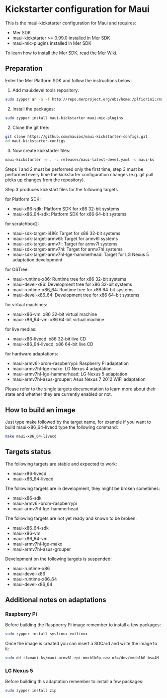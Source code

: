 Kickstarter configuration for Maui
==================================

This is the maui-kickstarter configuration for Maui and requires:

* Mer SDK
* maui-kickstarter >= 0.99.0 installed in Mer SDK
* maui-mic-plugins installed in Mer SDK

To learn how to install the Mer SDK, read the [Mer Wiki](https://wiki.merproject.org/wiki/Platform_SDK).

## Preparation

Enter the Mer Platform SDK and follow the instructions below:

1) Add maui:devel:tools repository:

```sh
sudo zypper ar -G -f http://repo.merproject.org/obs/home:/plfiorini:/maui:/devel:/tools/latest_i486/ maui-tools
```

2) Install the packages:

```sh
sudo zypper install maui-kickstarter maui-mic-plugins
```

2) Clone the git tree:

```sh
git clone https://github.com/mauios/maui-kickstarter-configs.git
cd maui-kickstarter-configs
```

3) Now create kickstarter files:

```sh
maui-kickstarter -e . -c releases/maui-latest-devel.yaml -o maui-ks
```

Steps 1 and 2 must be performed only the first time, step 3 must be performed every time
the kickstarter configuration changes (e.g. git pull picks up changes from the repository).

Step 3 produces kickstart files for the following targets

for Platform SDK:

* maui-x86-sdk: Platform SDK for x86 32-bit systems
* maui-x86_64-sdk: Platform SDK for x86 64-bit systems

for scratchbox2:

* maui-sdk-target-i486: Target for x86 32-bit systems
* maui-sdk-target-armv6l: Target for armv6l systems
* maui-sdk-target-armv7l: Target for armv7l systems
* maui-sdk-target-armv7hl: Target for armv7hl systems
* maui-sdk-target-armv7hl-lge-hammerhead: Target for LG Nexus 5 adaptation development

for OSTree:

* maui-runtime-x86: Runtime tree for x86 32-bit systems
* maui-devel-x86: Development tree for x86 32-bit systems
* maui-runtime-x86_64: Runtime tree for x86 64-bit systems
* maui-devel-x86_64: Development tree for x86 64-bit systems

for virtual machines:

* maui-x86-vm: x86 32-bit virtual machine
* maui-x86_64-vm: x86 64-bit virtual machine

for live medias:

* maui-x86-livecd: x86 32-bit live CD
* maui-x86_64-livecd: x86 64-bit live CD

for hardware adaptations:

* maui-armv6l-brcm-raspberrypi: Raspberry Pi adaptation
* maui-armv7hl-lge-mako: LG Nexus 4 adaptation
* maui-armv7hl-lge-hammerhead: LG Nexus 5 adaptation
* maui-armv7hl-asus-grouper: Asus Nexus 7 2012 WiFi adaptation

Please refer to the single targets documentation to learn more
about their state and whether they are currently enabled or not.

## How to build an image

Just type make followed by the target name, for example if you want to
build maui-x86_64-livecd type the following command:

```sh
make maui-x86_64-livecd
```

## Targets status

The following targets are stable and expected to work:

* maui-x86-livecd
* maui-x86_64-livecd

The following targets are in development, they might be broken sometimes:

* maui-x86-sdk
* maui-armv6l-brcm-raspberrypi
* maui-armv7hl-lge-hammerhead

The following targets are not yet ready and known to be broken:

* maui-x86_64-sdk
* maui-x86-vm
* maui-x86_64-vm
* maui-armv7hl-lge-mako
* maui-armv7hl-asus-grouper

Development on the following targets is suspended:

* maui-runtime-x86
* maui-devel-x86
* maui-runtime-x86_64
* maui-devel-x86_64

## Additional notes on adaptations

### Raspberry Pi

Before building the Raspberry Pi image remember to install a few packages:

```sh
sudo zypper install syslinux-extlinux
```

Once the image is created you can insert a SDCard and write the image to it:

```sh
sudo dd if=maui-ks/maui-armv6l-rpi-mmcblk0p.raw of=/dev/mmcblk0 bs=4M
```

### LG Nexus 5

Before building this adaptation remember to install a few packages:

```sh
sudo zypper install zip
```
